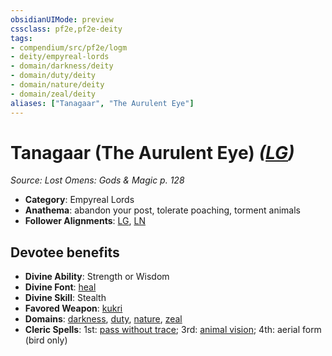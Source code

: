 ```yaml
---
obsidianUIMode: preview
cssclass: pf2e,pf2e-deity
tags:
- compendium/src/pf2e/logm
- deity/empyreal-lords
- domain/darkness/deity
- domain/duty/deity
- domain/nature/deity
- domain/zeal/deity
aliases: ["Tanagaar", "The Aurulent Eye"]
---
```

# Tanagaar (The Aurulent Eye) *([LG](rules/traits/lawful-goo-b1.md))*  
*Source: Lost Omens: Gods & Magic p. 128*  

- **Category**: Empyreal Lords
- **Anathema**: abandon your post, tolerate poaching, torment animals
- **Follower Alignments**: [LG](rules/traits/lawful-goo-b1.md), [LN](rules/traits/lawful-neutral-b1.md)

## Devotee benefits

- **Divine Ability**: Strength or Wisdom
- **Divine Font**: [heal](compendium/spells/heal.md)
- **Divine Skill**: Stealth
- **Favored Weapon**: [kukri](compendium/equipment/items/kukri.md)
- **Domains**: [darkness](compendium/setting/domains.md#Darkness), [duty](compendium/setting/domains.md#Duty), [nature](compendium/setting/domains.md#Nature), [zeal](compendium/setting/domains.md#Zeal)
- **Cleric Spells**: 1st: [pass without trace](compendium/spells/pass-without-trace.md); 3rd: [animal vision](compendium/spells/animal-vision.md); 4th: aerial form (bird only)